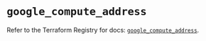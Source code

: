 # `google_compute_address`

Refer to the Terraform Registry for docs: [`google_compute_address`](https://registry.terraform.io/providers/hashicorp/google-beta/6.37.0/docs/resources/google_compute_address).

